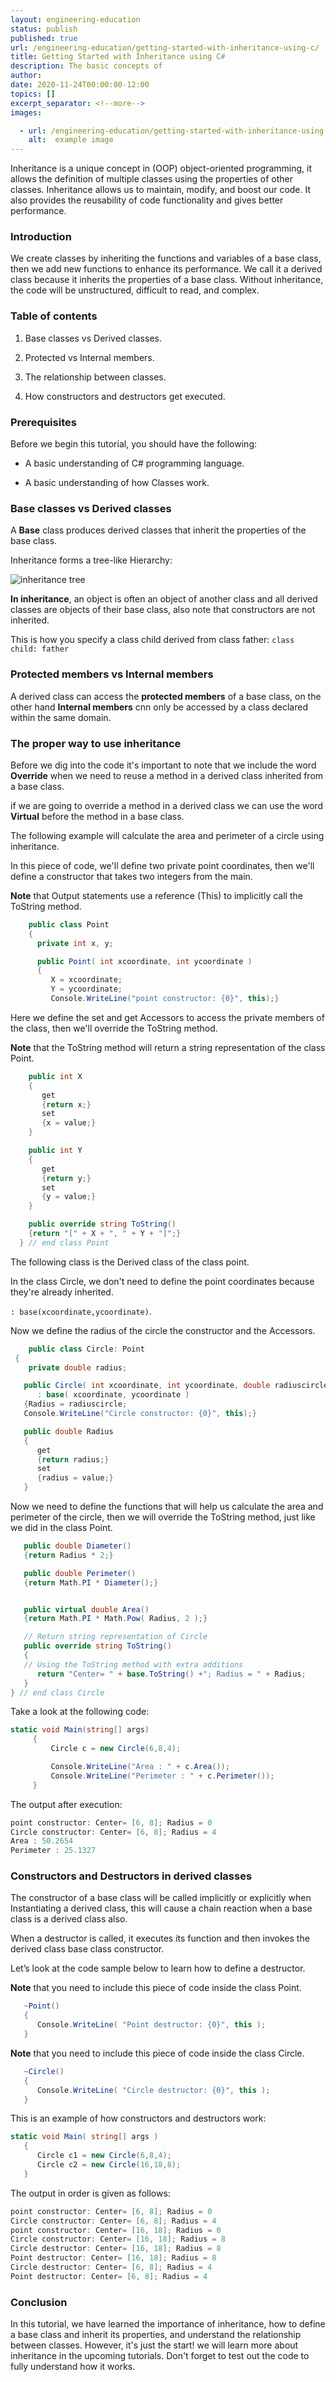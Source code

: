 ```yaml
---
layout: engineering-education
status: publish
published: true
url: /engineering-education/getting-started-with-inheritance-using-c/
title: Getting Started with Inheritance using C#
description: The basic concepts of
author:
date: 2020-11-24T00:00:00-12:00
topics: []
excerpt_separator: <!--more-->
images:

  - url: /engineering-education/getting-started-with-inheritance-using-c/hero.jpg
    alt:  example image
---
```

Inheritance is a unique concept in (OOP) object-oriented programming, it allows the definition of multiple classes using the properties of other classes. Inheritance allows us to maintain, modify, and boost our code. It also provides the reusability of code functionality and gives better performance.
<!--more-->
### Introduction
We create classes by inheriting the functions and variables of a base class, then we add new functions to enhance its performance. We call it a derived class because it inherits the properties of a base class. Without inheritance, the code will be unstructured, difficult to read, and complex.

### Table of contents
1. Base classes vs Derived classes.

2. Protected vs Internal members.

3. The relationship between classes.

4. How constructors and destructors get executed.


### Prerequisites
Before we begin this tutorial, you should have the following:

- A basic understanding of C# programming language.

- A basic understanding of how Classes work.

### Base classes vs Derived classes
A **Base** class produces derived classes that inherit the properties of the base class.

Inheritance forms a tree-like Hierarchy:

![inheritance tree](/engineering-education/Getting-started-with-inheritance-using-c#/tree-of-inheritance.png)

**In inheritance**, an object is often an object of another class and all derived classes are objects of their base class, also note that constructors are not inherited.

This is how you specify a class child derived from class father: `class child: father`

### Protected members vs Internal members
A derived class can access the **protected members** of a base class, on the other hand
**Internal members** cnn only be accessed by a class declared within the same domain.

### The proper way to use inheritance
Before we dig into the code it's important to note that we include the word **Override** when we need to reuse a method in a derived class inherited from a base class.

if we are going to override a method in a derived class we can use the word **Virtual** before the method in a base class.

The following example will calculate the area and perimeter of a circle using inheritance.

In this piece of code, we'll define two private point coordinates, then we'll define a constructor that takes two integers from the main.

**Note** that Output statements use a reference (This) to implicitly call the ToString method.

```c#
    public class Point
    {
      private int x, y;

      public Point( int xcoordinate, int ycoordinate )
      {
         X = xcoordinate;
         Y = ycoordinate;
         Console.WriteLine("point constructor: {0}", this);}
  ```

Here we define the set and get Accessors to access the private members of the class, then we'll override the ToString method.

**Note** that the ToString method will return a string representation of the class Point.

  ```c#
      public int X
      {
         get
         {return x;}
         set
         {x = value;}
      }

      public int Y
      {
         get
         {return y;}
         set
         {y = value;}
      }

      public override string ToString()
      {return "[" + X + ", " + Y + "]";}
    } // end class Point
   ```

The following class is the Derived class of the class point.

In the class Circle, we don't need to define the point coordinates because they're already inherited.

`: base(xcoordinate,ycoordinate)`.

Now we define the radius of the circle the constructor and the Accessors.

   ```c#
       public class Circle: Point
    {
       private double radius;

      public Circle( int xcoordinate, int ycoordinate, double radiuscircle )
         : base( xcoordinate, ycoordinate )
      {Radius = radiuscircle;
      Console.WriteLine("Circle constructor: {0}", this);}

      public double Radius
      {
         get
         {return radius;}
         set
         {radius = value;}
      }

   ```

Now we need to define the functions that will help us calculate the area and perimeter of the circle, then we will override the ToString method, just like we did in the class Point.

   ```c#
      public double Diameter()
      {return Radius * 2;}

      public double Perimeter()
      {return Math.PI * Diameter();}


      public virtual double Area()
      {return Math.PI * Math.Pow( Radius, 2 );}

      // Return string representation of Circle
      public override string ToString()
      {
      // Using the ToString method with extra additions
         return "Center= " + base.ToString() +"; Radius = " + Radius;   
      }
   } // end class Circle
   ```

Take a look at the following code:

   ```c#
   static void Main(string[] args)
        {
            Circle c = new Circle(6,8,4);

            Console.WriteLine("Area : " + c.Area());
            Console.WriteLine("Perimeter : " + c.Perimeter());
        }
   ```

The output after execution:

   ```c#
   point constructor: Center= [6, 8]; Radius = 0
   Circle constructor: Center= [6, 8]; Radius = 4
   Area : 50.2654
   Perimeter : 25.1327
  ```

### Constructors and Destructors in derived classes
The constructor of a base class will be called implicitly or explicitly when Instantiating a derived class, this will cause a chain reaction when a base class is a derived class also.

When a destructor is called, it executes its function and then invokes the derived class base class constructor.

Let’s look at the code sample below to learn how to define a destructor.

**Note** that you need to include this piece of code inside the class Point.

   ```c#
      ~Point()
      {
         Console.WriteLine( "Point destructor: {0}", this );
      }    
   ```

**Note** that you need to include this piece of code inside the class Circle.

   ```c#
      ~Circle()
      {
         Console.WriteLine( "Circle destructor: {0}", this );
      }
   ```   

This is an example of how constructors and destructors work:

   ```c#
   static void Main( string[] args )
      {
         Circle c1 = new Circle(6,8,4);
         Circle c2 = new Circle(16,18,8);
      }
   ```

The output in order is given as follows:

   ```c#
point constructor: Center= [6, 8]; Radius = 0
Circle constructor: Center= [6, 8]; Radius = 4
point constructor: Center= [16, 18]; Radius = 0
Circle constructor: Center= [16, 18]; Radius = 8
Circle destructor: Center= [16, 18]; Radius = 8
Point destructor: Center= [16, 18]; Radius = 8
Circle destructor: Center= [6, 8]; Radius = 4
Point destructor: Center= [6, 8]; Radius = 4

   ```

### Conclusion
In this tutorial, we have learned the importance of inheritance, how to define a base class and inherit its properties, and understand the relationship between classes. However, it's just the start! we will learn more about inheritance in the upcoming tutorials. Don't forget to test out the code to fully understand how it works.

